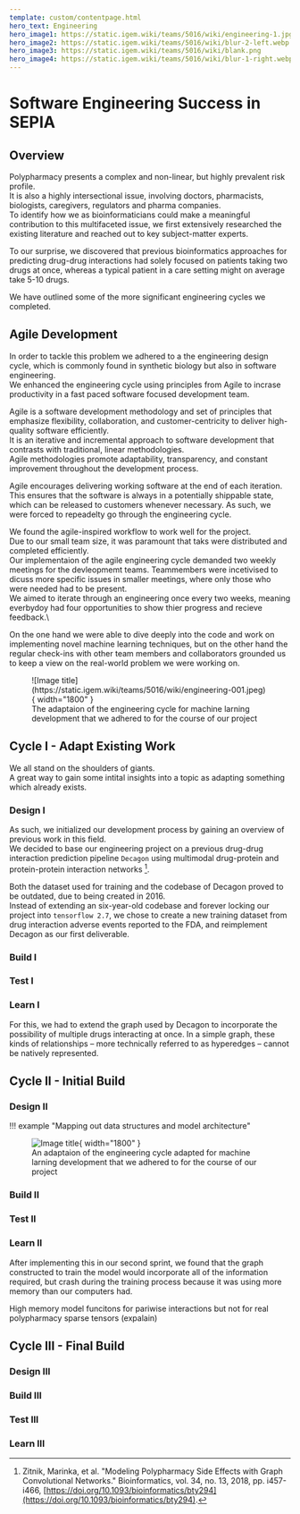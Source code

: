 ```yaml
---
template: custom/contentpage.html
hero_text: Engineering
hero_image1: https://static.igem.wiki/teams/5016/wiki/engineering-1.jpg
hero_image2: https://static.igem.wiki/teams/5016/wiki/blur-2-left.webp
hero_image3: https://static.igem.wiki/teams/5016/wiki/blank.png
hero_image4: https://static.igem.wiki/teams/5016/wiki/blur-1-right.webp
---
```


# Software Engineering Success in SEPIA

## Overview

Polypharmacy presents a complex and non-linear, but highly prevalent risk profile.\
It is also a highly intersectional issue, involving doctors, pharmacists, biologists, caregivers, regulators and pharma companies.\
To identify how we as bioinformaticians could make a meaningful contribution to this multifaceted issue, we first extensively researched the existing literature and reached out to key subject-matter experts.

To our surprise, we discovered that previous bioinformatics approaches for predicting drug-drug interactions had solely focused on patients taking two drugs at once, whereas a typical patient in a care setting might on average take 5-10 drugs.

We have outlined some of the more significant engineering cycles we completed.

## Agile Development

In order to tackle this problem we adhered to a the engineering design cycle, which is commonly found in synthetic biology but also in software engineering.\
We enhanced the engineering cycle using principles from Agile to incrase productivity in a fast paced software focused development team.

Agile is a software development methodology and set of principles that emphasize flexibility, collaboration, and customer-centricity to deliver high-quality software efficiently.\
It is an iterative and incremental approach to software development that contrasts with traditional, linear methodologies.\
Agile methodologies promote adaptability, transparency, and constant improvement throughout the development process.

Agile encourages delivering working software at the end of each iteration.\
This ensures that the software is always in a potentially shippable state, which can be released to customers whenever necessary. As such, we were forced to repeadelty go through the engineering cycle.

We found the agile-inspired workflow to work well for the project.\
Due to our small team size, it was paramount that taks were distributed and completed efficiently.\
Our implementaion of the agile engineering cycle demanded two weekly meetings for the devleopmemt teams. Teammembers were incetivised to dicuss more specific issues in smaller meetings, where only those who were needed had to be present.\
We aimed to iterate through an engineering once every two weeks, meaning everbydoy had four opportunities to show thier progress and recieve feedback.\

On the one hand we were able to dive deeply into the code and work on implementing novel machine learning techniques, but on the other hand the regular check-ins with other team members and collaborators grounded us to keep a view on the real-world problem we were working on.

<figure markdown>
  ![Image title](https://static.igem.wiki/teams/5016/wiki/engineering-001.jpeg){ width="1800" }
  <figcaption>The adaptaion of the engineering cycle for machine larning development that we adhered to for the course of our project</figcaption>
</figure>

## Cycle I - Adapt Existing Work

We all stand on the shoulders of giants.\
A great way to gain some intital insights into a topic as adapting something which already exists.

### Design I

As such, we initialized our development process by gaining an overview of previous work in this field.\
We decided to base our engineering project on a previous drug-drug interaction prediction pipeline `Decagon` using multimodal drug-protein and protein-protein interaction networks [^1].

Both the dataset used for training and the codebase of Decagon proved to be outdated, due to being created in 2016.\
Instead of extending an six-year-old codebase and forever locking our project into `tensorflow 2.7`, we chose to create a new training dataset from drug interaction adverse events reported to the FDA, and reimplement Decagon as our first deliverable.

### Build I

### Test I

### Learn I

For this, we had to extend the graph used by Decagon to incorporate the possibility of multiple drugs interacting at once.
In a simple graph, these kinds of relationships – more technically referred to as hyperedges – cannot be natively represented.

## Cycle II - Initial Build

### Design II

!!! example "Mapping out data structures and model architecture"
    <figure markdown>
    ![Image title](https://static.igem.wiki/teams/5016/wiki/model-design.jpg){ width="1800" }
    <figcaption>An adaptaion of the engineering cycle adapted for machine larning development that we adhered to for the course of our project</figcaption>
    </figure>


### Build II

### Test II

### Learn II

After implementing this in our second sprint, we found that the graph constructed to train the model would incorporate all of the information required, but crash during the training process because it was using more memory than our computers had.

High memory
model funcitons for pariwise interactions but not for real polypharmacy
sparse tensors (expalain)

## Cycle III - Final Build

### Design III

### Build III

### Test III

### Learn III



[^1]: Zitnik, Marinka, et al. "Modeling Polypharmacy Side Effects with Graph Convolutional Networks." Bioinformatics, vol. 34, no. 13, 2018, pp. i457-i466,  [https://doi.org/10.1093/bioinformatics/bty294](https://doi.org/10.1093/bioinformatics/bty294).

